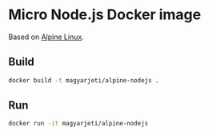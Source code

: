 Micro Node.js Docker image
==========================

Based on [Alpine Linux](https://www.alpinelinux.org).

## Build

```bash
docker build -t magyarjeti/alpine-nodejs .
```

## Run

```bash
docker run -it magyarjeti/alpine-nodejs
```
